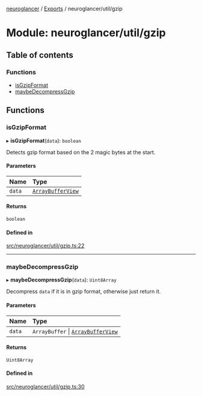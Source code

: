 [neuroglancer](../README.md) / [Exports](../modules.md) / neuroglancer/util/gzip

# Module: neuroglancer/util/gzip

## Table of contents

### Functions

- [isGzipFormat](neuroglancer_util_gzip.md#isgzipformat)
- [maybeDecompressGzip](neuroglancer_util_gzip.md#maybedecompressgzip)

## Functions

### isGzipFormat

▸ **isGzipFormat**(`data`): `boolean`

Detects gzip format based on the 2 magic bytes at the start.

#### Parameters

| Name | Type |
| :------ | :------ |
| `data` | [`ArrayBufferView`](../interfaces/main_module._internal_.ArrayBufferView.md) |

#### Returns

`boolean`

#### Defined in

[src/neuroglancer/util/gzip.ts:22](https://github.com/ActiveBrainAtlas2/neuroglancer/blob/91617476/src/neuroglancer/util/gzip.ts#L22)

___

### maybeDecompressGzip

▸ **maybeDecompressGzip**(`data`): `Uint8Array`

Decompress `data` if it is in gzip format, otherwise just return it.

#### Parameters

| Name | Type |
| :------ | :------ |
| `data` | `ArrayBuffer` \| [`ArrayBufferView`](../interfaces/main_module._internal_.ArrayBufferView.md) |

#### Returns

`Uint8Array`

#### Defined in

[src/neuroglancer/util/gzip.ts:30](https://github.com/ActiveBrainAtlas2/neuroglancer/blob/91617476/src/neuroglancer/util/gzip.ts#L30)
